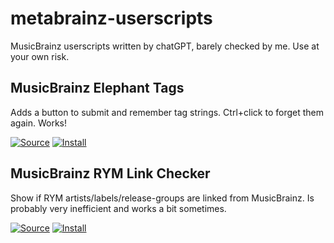 # metabrainz-userscripts
MusicBrainz userscripts written by chatGPT, barely checked by me. Use at your own risk.

## <a name="musicbrainz_elephant_tags"></a> MusicBrainz Elephant Tags

Adds a button to submit and remember tag strings. Ctrl+click to forget them again. Works!

[![Source](https://github.com/jerone/UserScripts/blob/master/_resources/Source-button.png)](https://github.com/Aerozol/metabrainz-userscripts/blob/main/MusicBrainz%20Elephant%20Tags.user.js)
[![Install](https://raw.github.com/jerone/UserScripts/master/_resources/Install-button.png)](https://github.com/Aerozol/metabrainz-userscripts/raw/main/MusicBrainz%20Elephant%20Tags.user.js)

## <a name="musicbrainz_rym_link_checker"></a> MusicBrainz RYM Link Checker

Show if RYM artists/labels/release-groups are linked from MusicBrainz. Is probably very inefficient and works a bit sometimes.

[![Source](https://github.com/jerone/UserScripts/blob/master/_resources/Source-button.png)](https://github.com/Aerozol/metabrainz-userscripts/blob/main/MusicBrainz%20Elephant%20Tags.user.js)
[![Install](https://raw.github.com/jerone/UserScripts/master/_resources/Install-button.png)](https://github.com/Aerozol/metabrainz-userscripts/raw/main/MusicBrainz%20Elephant%20Tags.user.js)
